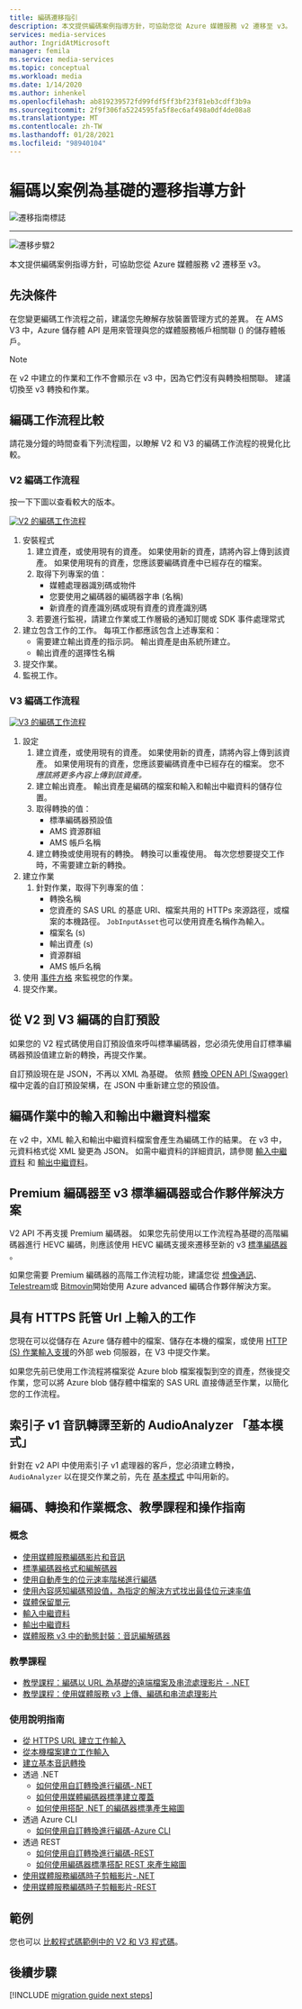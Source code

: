 ```yaml
---
title: 編碼遷移指引
description: 本文提供編碼案例指導方針，可協助您從 Azure 媒體服務 v2 遷移至 v3。
services: media-services
author: IngridAtMicrosoft
manager: femila
ms.service: media-services
ms.topic: conceptual
ms.workload: media
ms.date: 1/14/2020
ms.author: inhenkel
ms.openlocfilehash: ab819239572fd99fdf5ff3bf23f81eb3cdff3b9a
ms.sourcegitcommit: 2f9f306fa5224595fa5f8ec6af498a0df4de08a8
ms.translationtype: MT
ms.contentlocale: zh-TW
ms.lasthandoff: 01/28/2021
ms.locfileid: "98940104"
---
```

# <a name="encoding-scenario-based-migration-guidance"></a>編碼以案例為基礎的遷移指導方針

![遷移指南標誌](./media/migration-guide/azure-media-services-logo-migration-guide.svg)

<hr color="#5ea0ef" size="10">

![遷移步驟2](./media/migration-guide/steps-4.svg)

本文提供編碼案例指導方針，可協助您從 Azure 媒體服務 v2 遷移至 v3。

## <a name="prerequisites"></a>先決條件

在您變更編碼工作流程之前，建議您先瞭解存放裝置管理方式的差異。  在 AMS V3 中，Azure 儲存體 API 是用來管理與您的媒體服務帳戶相關聯 () 的儲存體帳戶。

> [!NOTE]
> 在 v2 中建立的作業和工作不會顯示在 v3 中，因為它們沒有與轉換相關聯。 建議切換至 v3 轉換和作業。

## <a name="encoding-workflow-comparison"></a>編碼工作流程比較

請花幾分鐘的時間查看下列流程圖，以瞭解 V2 和 V3 的編碼工作流程的視覺化比較。

### <a name="v2-encoding-workflow"></a>V2 編碼工作流程

按一下下圖以查看較大的版本。

[![V2 ](./media/migration-guide/V2-pretty.svg) 的編碼工作流程](./media/migration-guide/V2-pretty.svg#lightbox)

1. 安裝程式
    1. 建立資產，或使用現有的資產。 如果使用新的資產，請將內容上傳到該資產。 如果使用現有的資產，您應該要編碼資產中已經存在的檔案。
    2. 取得下列專案的值：
        - 媒體處理器識別碼或物件
        - 您要使用之編碼器的編碼器字串 (名稱) 
        - 新資產的資產識別碼或現有資產的資產識別碼
    3. 若要進行監視，請建立作業或工作層級的通知訂閱或 SDK 事件處理常式
2. 建立包含工作的工作。 每項工作都應該包含上述專案和：
    - 需要建立輸出資產的指示詞。  輸出資產是由系統所建立。
    - 輸出資產的選擇性名稱
3. 提交作業。
4. 監視工作。

### <a name="v3-encoding-workflow"></a>V3 編碼工作流程

[![V3 ](./media/migration-guide/V3-pretty.svg) 的編碼工作流程](./media/migration-guide/V3-pretty.svg#lightbox)

1. 設定
    1. 建立資產，或使用現有的資產。 如果使用新的資產，請將內容上傳到該資產。 如果使用現有的資產，您應該要編碼資產中已經存在的檔案。 您不 *應該將更多內容上傳到該資產。*
    1. 建立輸出資產。  輸出資產是編碼的檔案和輸入和輸出中繼資料的儲存位置。
    1. 取得轉換的值：
        - 標準編碼器預設值
        - AMS 資源群組
        - AMS 帳戶名稱
    1. 建立轉換或使用現有的轉換。  轉換可以重複使用。 每次您想要提交工作時，不需要建立新的轉換。
1. 建立作業
    1. 針對作業，取得下列專案的值：
        - 轉換名稱
        - 您資產的 SAS URL 的基底 URI、檔案共用的 HTTPs 來源路徑，或檔案的本機路徑。 `JobInputAsset`也可以使用資產名稱作為輸入。
        - 檔案名 (s) 
        - 輸出資產 (s) 
        - 資源群組
        - AMS 帳戶名稱  
1. 使用 [事件方格](monitor-events-portal-how-to.md) 來監視您的作業。
1. 提交作業。

## <a name="custom-presets-from-v2-to-v3-encoding"></a>從 V2 到 V3 編碼的自訂預設

如果您的 V2 程式碼使用自訂預設值來呼叫標準編碼器，您必須先使用自訂標準編碼器預設值建立新的轉換，再提交作業。

自訂預設現在是 JSON，不再以 XML 為基礎。 依照 [轉換 OPEN API (Swagger) ](https://github.com/Azure/azure-rest-api-specs/blob/master/specification/mediaservices/resource-manager/Microsoft.Media/stable/2020-05-01/examples/transforms-create.json) 檔中定義的自訂預設架構，在 JSON 中重新建立您的預設值。


<!-- removed because this is covered in the tutorials
Common custom [encoding](https://github.com/Azure/azure-rest-api-specs/blob/master/specification/mediaservices/resource-manager/Microsoft.Media/stable/2020-05-01/Encoding.json) scenarios:
        1. Create a custom Single Bitrate MP4 encode
        1. Create a custom [Adaptive Bitrate Encoding Ladder](autogen-bitrate-ladder.md)
        1. Creating Sprite Thumbnails
        1. Creating Thumbnails (see below for your preferred method)
        1. [Sub Clipping](subclip-video-rest-howto.md)
        1. Cropping
-->

## <a name="input-and-output-metadata-files-from-an-encoding-job"></a>編碼作業中的輸入和輸出中繼資料檔案

在 v2 中，XML 輸入和輸出中繼資料檔案會產生為編碼工作的結果。 在 v3 中，元資料格式從 XML 變更為 JSON。 如需中繼資料的詳細資訊，請參閱 [輸入中繼資料](input-metadata-schema.md) 和 [輸出中繼資料](output-metadata-schema.md)。

## <a name="premium-encoder-to-v3-standard-encoder-or-partner-based-solutions"></a>Premium 編碼器至 v3 標準編碼器或合作夥伴解決方案

V2 API 不再支援 Premium 編碼器。 如果您先前使用以工作流程為基礎的高階編碼器進行 HEVC 編碼，則應該使用 HEVC 編碼支援來遷移至新的 v3 [標準編碼器](media-encoder-standard-formats.md) 。

如果您需要 Premium 編碼器的高階工作流程功能，建議您從 [想像通訊](https://imaginecommunications.com)、 [Telestream](https://www.telestream.net)或 [Bitmovin](https://bitmovin.com)開始使用 Azure advanced 編碼合作夥伴解決方案。

## <a name="jobs-with-inputs-that-are-on-https-hosted-urls"></a>具有 HTTPS 託管 Url 上輸入的工作

您現在可以從儲存在 Azure 儲存體中的檔案、儲存在本機的檔案，或使用 [HTTP (S) 作業輸入支援](job-input-from-http-how-to.md)的外部 web 伺服器，在 V3 中提交作業。

如果您先前已使用工作流程將檔案從 Azure blob 檔案複製到空的資產，然後提交作業，您可以將 Azure blob 儲存體中檔案的 SAS URL 直接傳遞至作業，以簡化您的工作流程。

## <a name="indexer-v1-audio-transcription-to-the-new-audioanalyzer-basic-mode"></a>索引子 v1 音訊轉譯至新的 AudioAnalyzer 「基本模式」

針對在 v2 API 中使用索引子 v1 處理器的客戶，您必須建立轉換， `AudioAnalyzer` 以在提交作業之前，先在 [基本模式](how-to-create-basic-audio-transform.md) 中叫用新的。

## <a name="encoding-transforms-and-jobs-concepts-tutorials-and-how-to-guides"></a>編碼、轉換和作業概念、教學課程和操作指南

### <a name="concepts"></a>概念

- [使用媒體服務編碼影片和音訊](encoding-concept.md)
- [標準編碼器格式和編解碼器](media-encoder-standard-formats.md)
- [使用自動產生的位元速率階梯進行編碼](autogen-bitrate-ladder.md)
- [使用內容感知編碼預設值，為指定的解決方式找出最佳位元速率值](content-aware-encoding.md)
- [媒體保留單元](concept-media-reserved-units.md)
- [輸入中繼資料](input-metadata-schema.md)
- [輸出中繼資料](output-metadata-schema.md)
- [媒體服務 v3 中的動態封裝：音訊編解碼器](dynamic-packaging-overview.md#audio-codecs-supported-by-dynamic-packaging)

### <a name="tutorials"></a>教學課程

- [教學課程：編碼以 URL 為基礎的遠端檔案及串流處理影片 - .NET](stream-files-dotnet-quickstart.md)
- [教學課程：使用媒體服務 v3 上傳、編碼和串流處理影片](stream-files-tutorial-with-api.md)

### <a name="how-to-guides"></a>使用說明指南

- [從 HTTPS URL 建立工作輸入](job-input-from-http-how-to.md)
- [從本機檔案建立工作輸入](job-input-from-local-file-how-to.md)
- [建立基本音訊轉換](how-to-create-basic-audio-transform.md)
- 透過 .NET
  - [如何使用自訂轉換進行編碼-.NET](customize-encoder-presets-how-to.md)
  - [如何使用媒體編碼器標準建立覆蓋](how-to-create-overlay.md)
  - [如何使用搭配 .NET 的編碼器標準產生縮圖](media-services-generate-thumbnails-dotnet.md)
- 透過 Azure CLI
  - [如何使用自訂轉換進行編碼-Azure CLI](custom-preset-cli-howto.md)
- 透過 REST
  - [如何使用自訂轉換進行編碼-REST](custom-preset-rest-howto.md)
  - [如何使用編碼器標準搭配 REST 來產生縮圖](media-services-generate-thumbnails-rest.md)
- [使用媒體服務編碼時子剪輯影片-.NET](subclip-video-dotnet-howto.md)
- [使用媒體服務編碼時子剪輯影片-REST](subclip-video-rest-howto.md)

## <a name="samples"></a>範例

您也可以 [比較程式碼範例中的 V2 和 V3 程式碼](migrate-v-2-v-3-migration-samples.md)。

## <a name="next-steps"></a>後續步驟

[!INCLUDE [migration guide next steps](./includes/migration-guide-next-steps.md)]

